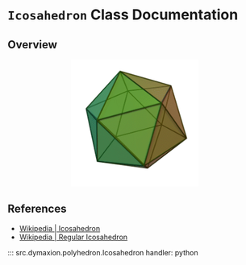 # `Icosahedron` Class Documentation

## Overview

<p align="center">
    <img src="/assets/image/polyhedra/icosahedron.gif" width="50%" height="50%" alt="Icosahedron">
</p>

## References

- [Wikipedia | Icosahedron](https://en.wikipedia.org/wiki/Icosahedron)
- [Wikipedia | Regular Icosahedron](https://en.wikipedia.org/wiki/Regular_icosahedron)


::: src.dymaxion.polyhedron.Icosahedron
    handler: python